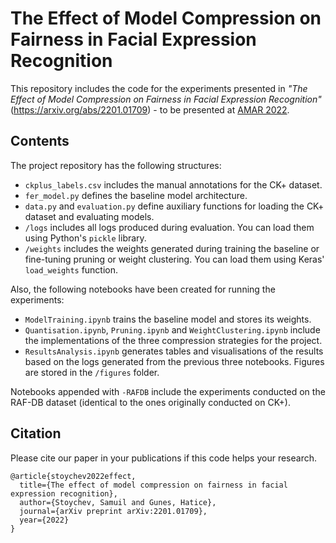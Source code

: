 # The Effect of Model Compression on Fairness in Facial Expression Recognition

This repository includes the code for the experiments presented in *"The Effect of Model Compression on Fairness in Facial Expression Recognition"* (https://arxiv.org/abs/2201.01709) - to be presented at [AMAR 2022](https://cse.usf.edu/~tjneal/AMAR2022/index.html). 

## Contents 

The project repository has the following structures: 
* `ckplus_labels.csv` includes the manual annotations for the CK+ dataset. 
* `fer_model.py` defines the baseline model architecture. 
* `data.py` and `evaluation.py` define auxiliary functions for loading the CK+ dataset and evaluating models. 
* `/logs` includes all logs produced during evaluation. You can load them using Python's `pickle` library.
* `/weights` includes the weights generated during training the baseline or fine-tuning pruning or weight clustering. You can load them using Keras' `load_weights` function. 

Also, the following notebooks have been created for running the experiments: 
* `ModelTraining.ipynb` trains the baseline model and stores its weights. 
* `Quantisation.ipynb`, `Pruning.ipynb` and `WeightClustering.ipynb` include the implementations of the three compression strategies for the project. 
* `ResultsAnalysis.ipynb` generates tables and visualisations of the results based on the logs generated from the previous three notebooks. Figures are stored in the `/figures` folder. 

Notebooks appended with `-RAFDB` include the experiments conducted on the RAF-DB dataset (identical to the ones originally conducted on CK+). 

## Citation
Please cite our paper in your publications if this code helps your research.
```
@article{stoychev2022effect,
  title={The effect of model compression on fairness in facial expression recognition},
  author={Stoychev, Samuil and Gunes, Hatice},
  journal={arXiv preprint arXiv:2201.01709},
  year={2022}
}
```
